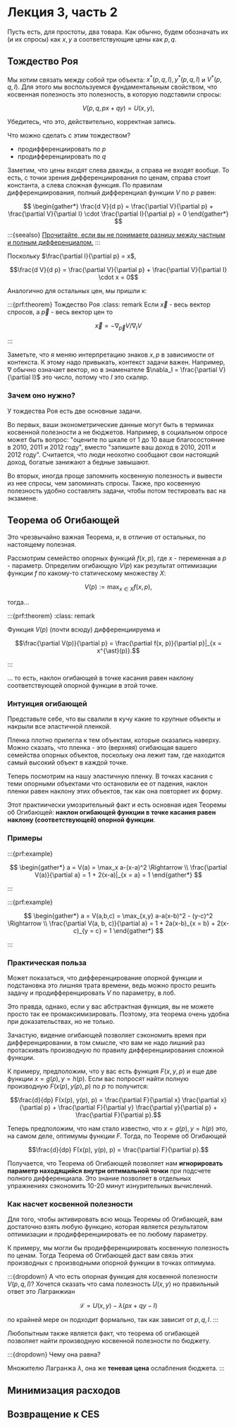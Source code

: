 # Лекция 3, часть 2

Пусть есть, для простоты, два товара. Как обычно, будем обозначать их (и их спросы) как $x,y$ а соответствующие цены как $p,q$.

## Тождество Роя

Мы хотим связать между собой три объекта: $x^{\ast}(p,q,I), y^{\ast}(p,q,I)$ и  $V^{\ast}(p,q,I)$. Для этого мы воспользуемся фундаментальным свойством, что косвенная полезность это полезность, в которую подставили спросы:

$$V(p, q, px + qy) = U(x, y),$$

Убедитесь, что это, действительно, корректная запись.

Что можно сделать с этим тождеством?

- продифференциировать по $p$
- продифференциировать по $q$

Заметим, что цены входят слева дважды, а справа не входят вообще. То есть, с точки зрения дифференциирования по ценам, справа стоит константа, а слева сложная функция. По правилам дифференциирования, полный дифференциал функции $V$ по $p$ равен:

$$ 
\begin{gather*}
\frac{d V}{d p} = \frac{\partial V}{\partial p} + \frac{\partial V}{\partial I} \cdot \frac{\partial I}{\partial p} = 0
\end{gather*}
$$

:::{seealso}
[Прочитайте, если вы не понимаете разницу между частным и полным дифференциалом.](differentials)
:::


Поскольку $\frac{\partial I}{\partial p} = x$, 

$$\frac{d V}{d p} = \frac{\partial V}{\partial p} + \frac{\partial V}{\partial I} \cdot x = 0$$


Aналогично для остальных цен, мы пришли к:

:::{prf:theorem} Тождество Роя
:class: remark
Если $\vec{x}$ - весь вектор спросов, а $\vec{p}$ - весь вектор цен то

$$\vec{x} = - \nabla_{\vec{p}} V / \nabla_I V$$

:::

Заметьте, что я меняю интерпретацию знаков $x, p$ в зависимости от контекста. К этому надо привыкать, контекст задачи важен. Например, $\nabla$ обычно означает вектор, но в знаменателе $\nabla_I = \frac{\partial V}{\partial I}$ это число, потому что $I$ это скаляр.

### Зачем оно нужно?

У тождества Роя есть две основные задачи. 

Во первых, ваши эконометрические данные могут быть в терминах косвенной полезности а не бюджетов. Например, в социальном опросе может быть вопрос: "оцените по шкале от 1 до 10 ваше благосостояние в 2010, 2011 и 2012 году", вместо "запишите ваш доход в 2010, 2011 и 2012 году". Считается, что люди неохотно сообщают свои настоящий доход, богатые занижают а бедные завышают.

Во вторых, иногда проще запомнить косвенную полезность и вывести из нее спросы, чем запоминать спросы. Также, про косвенную полезность удобно составлять задачи, чтобы потом тестировать вас на экзамене.

## Теорема об Огибающей

Это чрезвычайно важная Теорема, и, в отличие от остальных, по настоящему полезная. 

Рассмотрим семейство опорных функций $f(x, p)$, где $x$ - переменная а $p$ - параметр. Определим огибающую $V(p)$ как результат оптимизации функции $f$ по какому-то статическому множеству $Х$: 

$$ V(p) := \max_{x \in Х} f(x, p),$$

тогда...

:::{prf:theorem}
:class: remark

Функция $V(p)$ (почти всюду) дифференциируема и 

$$\frac{\partial V(p)}{\partial p} = \frac{\partial f(x, p)}{\partial p}|_{x = x^{\ast}(p)}.$$

:::

... то есть, наклон огибающей в точке касания равен наклону соответствующей опорной функции в этой точке.

### Интуиция огибающей

Представьте себе, что вы свалили в кучу какие то крупные объекты и накрыли все эластичной пленкой. 

Пленка плотно прилегла к тем объектам, которые оказались наверху. Можно сказать, что пленка - это (верхняя) огибающая вашего семейства опорных объектов, поскольку она лежит там, где находится самый высокий объект в каждой точке. 

Теперь посмотрим на нашу эластичную пленку. В точках касания с теми опорными объектами что остановили ее от падения, наклон пленки равен наклону этих объектов, так как она повторяет их форму.

Этот практиически умозрительный факт и есть основная идея Теоремы об Огибающей: **наклон огибающей функции в точке касания равен наклону (соответствующей) опорной функции**.

### Примеры

:::{prf:example}

$$ 
\begin{gather*}
a = V(a) = \max_x a-(x-a)^2 \Rightarrow \\
\frac{\partial V(a)}{\partial a} = 1 + 2(x-a)|_{x = a} = 1
\end{gather*}
$$

:::

:::{prf:example}


$$ 
\begin{gather*}
a = V(a,b,c) = \max_{x,y} a-a(x-b)^2 - (y-c)^2 \Rightarrow \\
\frac{\partial V(a, b, c)}{\partial a} = 1 + 2a(x-b)_{x = b} + 2(x-c)_{y = c} = 1 
\end{gather*}
$$


:::

### Практическая польза

Может показаться, что дифференцирование опорной функции и подстановка это лишняя трата времени, ведь можно просто решить задачу и продифференцировать $V$ по параметру, в лоб.

Это правда, однако, если у вас абстрактная функция, вы не можете просто так ее промаксимизировать. Поэтому, эта теорема очень удобна при доказательствах, но не только. 

Зачастую, видение огибающей позволяет сэкономить время при дифференцировании, в том смысле, что вам не надо лишний раз протаскивать производную по правилу дифференциирования сложной функции.

К примеру, предположим, что у вас есть функция $F(x, y, p)$ и eще две функции $x = g(p), y = h(p)$. Если вас попросят найти полную производную $F(х(p), y(p), p)$ по $p$ то получится:

$$\frac{d}{dp} F(х(p), y(p), p) = \frac{\partial F}{\partial x} \frac{\partial x}{\partial p} + \frac{\partial F}{\partial y} \frac{\partial y}{\partial p} + \frac{\partial F}{\partial p}.$$

Теперь предположим, что нам стало известно, что $x = g(p), y = h(p)$ это, на самом деле, оптимумы функции $F$. Тогда, по Теореме об Огибающей

$$\frac{d}{dp} F(х(p), y(p), p) = \frac{\partial F}{\partial p}.$$

Получается, что Теорема об Огибающей позволяет нам **игнорировать параметр находящийся внутри оптимальной точки** при подсчете полного дифференциала. Это знание позволяет в отдельных упражнениях сэкономить 10-20 минут изнурительных вычислений.

### Как насчет косвенной полезности

Для того, чтобы активировать всю мощь Теоремы об Огибающей, вам достаточно взять любую функцию, которая является результатом оптимизации и продифференциировать ее по любому параметру.

К примеру, мы могли бы продифференциировать косвенную полезность по ценам. Тогда Теорема об Огибающей даст вам связь этих производных с производными опорной функции в точках оптимума.

:::{dropdown} А что есть опорная функция для косвенной полезности $V(p,q,I)$?
Хочется сказать что сама полезность $U(x,y)$ но правильный ответ это Лагранжиан 

$$\mathcal{L}=U(x,y) - \lambda(px + qy - I)$$

по крайней мере он подходит формально, так как зависит от $p,q,I$.
:::

Любопытным также является факт, что теорема об огибающей позволяет найти производную косвенной полезности по бюджету. 

:::{dropdown} Чему она равна?

Множителю Лагранжа $\lambda$, она же **теневая цена** ослабления бюджета.
:::

## Минимизация расходов

## Возвращение к CES